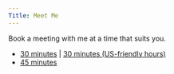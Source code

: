 ```yaml
---
Title: Meet Me
---
```


Book a meeting with me at a time that suits you.

- [30 minutes](https://fantastical.app/simonwhitaker/30-mins) | [30 minutes (US-friendly hours)](https://fantastical.app/simonwhitaker/30-mins-us-friendly)
- [45 minutes](https://fantastical.app/simonwhitaker/45-mins)
